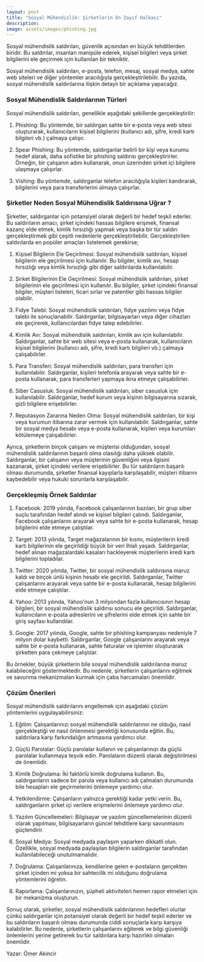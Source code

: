 ```yaml
---
layout: post
title: "Sosyal Mühendislik: Şirketlerin En Zayıf Halkası"
description: 
image: assets/images/phishing.jpg
---
```


Sosyal mühendislik saldırıları, güvenlik açısından en büyük tehditlerden biridir. Bu saldırılar, insanları manipüle ederek, kişisel bilgileri veya şirket bilgilerini ele geçirmek için kullanılan bir tekniktir.

Sosyal mühendislik saldırıları, e-posta, telefon, mesaj, sosyal medya, sahte web siteleri ve diğer yöntemler aracılığıyla gerçekleştirilebilir. Bu yazıda, sosyal mühendislik saldırılarına ilişkin detaylı bir açıklama yapacağız.

### **Sosyal Mühendislik Saldırılarının Türleri**

Sosyal mühendislik saldırıları, genellikle aşağıdaki şekillerde gerçekleştirilir:

1. Phishing: Bu yöntemde, bir saldırgan sahte bir e-posta veya web sitesi oluşturarak, kullanıcıların kişisel bilgilerini (kullanıcı adı, şifre, kredi kartı bilgileri vb.) çalmaya çalışır.

2. Spear Phishing: Bu yöntemde, saldırganlar belirli bir kişi veya kurumu hedef alarak, daha sofistike bir phishing saldırısı gerçekleştirirler. Örneğin, bir çalışanın adını kullanarak, onun üzerinden şirket içi bilgilere ulaşmaya çalışırlar.

3. Vishing: Bu yöntemde, saldırganlar telefon aracılığıyla kişileri kandırarak, bilgilerini veya para transferlerini almaya çalışırlar.

### **Şirketler Neden Sosyal Mühendislik Saldırısına Uğrar ?**

Şirketler, saldırganlar için potansiyel olarak değerli bir hedef teşkil ederler. Bu saldırıların amacı, şirket içindeki hassas bilgilere erişmek, finansal kazanç elde etmek, kimlik hırsızlığı yapmak veya başka bir tür saldırı gerçekleştirmek gibi çeşitli nedenlerle gerçekleştirilebilir. Gerçekleştirilen saldırılarda en popüler amaçları listelemek gerekirse;

1. Kişisel Bilgilerin Ele Geçirilmesi: Sosyal mühendislik saldırıları, kişisel bilgilerin ele geçirilmesi için kullanılır. Bu bilgiler, kimlik avı, hesap hırsızlığı veya kimlik hırsızlığı gibi diğer saldırılarda kullanılabilir.

2. Şirket Bilgilerinin Ele Geçirilmesi: Sosyal mühendislik saldırıları, şirket bilgilerinin ele geçirilmesi için kullanılır. Bu bilgiler, şirket içindeki finansal bilgiler, müşteri listeleri, ticari sırlar ve patentler gibi hassas bilgiler olabilir.

3. Fidye Talebi: Sosyal mühendislik saldırıları, fidye yazılımı veya fidye talebi ile sonuçlanabilir. Saldırganlar, bilgisayarları veya diğer cihazları ele geçirerek, kullanıcılardan fidye talep edebilirler.

4. Kimlik Avı: Sosyal mühendislik saldırıları, kimlik avı için kullanılabilir. Saldırganlar, sahte bir web sitesi veya e-posta kullanarak, kullanıcıların kişisel bilgilerini (kullanıcı adı, şifre, kredi kartı bilgileri vb.) çalmaya çalışabilirler.

5. Para Transferi: Sosyal mühendislik saldırıları, para transferi için kullanılabilir. Saldırganlar, kişileri telefonla arayarak veya sahte bir e-posta kullanarak, para transferleri yapmaya ikna etmeye çalışabilirler.

6. Siber Casusluk: Sosyal mühendislik saldırıları, siber casusluk için kullanılabilir. Saldırganlar, hedef kurum veya kişinin bilgisayarına sızarak, gizli bilgilere erişebilirler.

7. Reputasyon Zararına Neden Olma: Sosyal mühendislik saldırıları, bir kişi veya kurumun itibarına zarar vermek için kullanılabilir. Saldırganlar, sahte bir sosyal medya hesabı veya e-posta kullanarak, kişileri veya kurumları kötülemeye çalışabilirler.

Ayrıca, şirketlerin birçok çalışanı ve müşterisi olduğundan, sosyal mühendislik saldırılarının başarılı olma olasılığı daha yüksek olabilir. Saldırganlar, bir çalışanın veya müşterinin güvenliğini veya ilgisini kazanarak, şirket içindeki verilere erişebilirler. Bu tür saldırıların başarılı olması durumunda, şirketler finansal kayıplarla karşılaşabilir, müşteri itibarını kaybedebilir veya hukuki sorunlarla karşılaşabilir.

  

### **Gerçekleşmiş Örnek Saldırılar**

1. Facebook: 2019 yılında, Facebook çalışanlarının bazıları, bir grup siber suçlu tarafından hedef alındı ve kişisel bilgileri çalındı. Saldırganlar, Facebook çalışanlarını arayarak veya sahte bir e-posta kullanarak, hesap bilgilerini elde etmeye çalıştılar.

2. Target: 2013 yılında, Target mağazalarının bir kısmı, müşterilerin kredi kartı bilgilerinin ele geçirildiği büyük bir veri ihlali yaşadı. Saldırganlar, hedef alınan mağazalardaki kasaları hackleyerek müşterilerin kredi kartı bilgilerini topladılar.

3. Twitter: 2020 yılında, Twitter, bir sosyal mühendislik saldırısına maruz kaldı ve birçok ünlü kişinin hesabı ele geçirildi. Saldırganlar, Twitter çalışanlarını arayarak veya sahte bir e-posta kullanarak, hesap bilgilerini elde etmeye çalıştılar.

4. Yahoo: 2013 yılında, Yahoo'nun 3 milyondan fazla kullanıcısının hesap bilgileri, bir sosyal mühendislik saldırısı sonucu ele geçirildi. Saldırganlar, kullanıcıların e-posta adreslerini ve şifrelerini elde etmek için sahte bir giriş sayfası kullandılar.

5. Google: 2017 yılında, Google, sahte bir phishing kampanyası nedeniyle 7 milyon dolar kaybetti. Saldırganlar, Google çalışanlarını arayarak veya sahte bir e-posta kullanarak, sahte faturalar ve işlemler oluşturarak şirketten para çekmeye çalıştılar.

Bu örnekler, büyük şirketlerin bile sosyal mühendislik saldırılarına maruz kalabileceğini göstermektedir. Bu nedenle, şirketlerin çalışanlarını eğitmek ve savunma mekanizmaları kurmak için çaba harcamaları önemlidir.

  

### **Çözüm Önerileri**

Sosyal mühendislik saldırılarını engellemek için aşağıdaki çözüm yöntemlerini uygulayabilirsiniz:

1. Eğitim: Çalışanlarınızı sosyal mühendislik saldırılarının ne olduğu, nasıl gerçekleştiği ve nasıl önlenmesi gerektiği konusunda eğitin. Bu, saldırılara karşı farkındalığın artmasına yardımcı olur.

2. Güçlü Parolalar: Güçlü parolalar kullanın ve çalışanlarınızı da güçlü parolalar kullanmaya teşvik edin. Parolaların düzenli olarak değiştirilmesi de önemlidir.

3. Kimlik Doğrulama: İki faktörlü kimlik doğrulama kullanın. Bu, saldırganların sadece bir parola veya kullanıcı adı çalmaları durumunda bile hesapları ele geçirmelerini önlemeye yardımcı olur.

4. Yetkilendirme: Çalışanların yalnızca gerektiği kadar yetki verin. Bu, saldırganların şirket içi verilere erişmelerini önlemeye yardımcı olur.

5. Yazılım Güncellemeleri: Bilgisayar ve yazılım güncellemelerinin düzenli olarak yapılması, bilgisayarların güncel tehditlere karşı savunmasını güçlendirir.

6. Sosyal Medya: Sosyal medyada paylaşım yaparken dikkatli olun. Özellikle, sosyal medyada paylaşılan bilgilerin saldırganlar tarafından kullanılabileceği unutulmamalıdır.

7. Doğrulama: Çalışanlarınıza, kendilerine gelen e-postaların gerçekten şirket içinden mi yoksa bir sahtecilik mi olduğunu doğrulama yöntemlerini öğretin.

8. Raporlama: Çalışanlarınızın, şüpheli aktiviteleri hemen rapor etmeleri için bir mekanizma oluşturun.

Sonuç olarak, şirketler, sosyal mühendislik saldırılarının hedefleri olurlar çünkü saldırganlar için potansiyel olarak değerli bir hedef teşkil ederler ve bu saldırıların başarılı olması durumunda ciddi sonuçlarla karşı karşıya kalabilirler. Bu nedenle, şirketlerin çalışanlarını eğiterek ve bilgi güvenliği önlemlerini yerine getirerek bu tür saldırılara karşı hazırlıklı olmaları önemlidir.

Yazar: Ömer Akincir